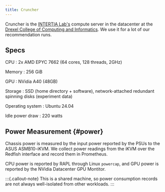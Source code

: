 ```yaml
---
title: Cruncher
---
```


[inertial]: https://inertial.science
[cci]: https://drexel.edu/cci/

Cruncher is the [INTERTIA Lab's][inertial] compute server in the datacenter at
the [Drexel College of Computing and Informatics][cci].  We use it for a lot of
our recommendation runs.

## Specs

CPU
:   2x AMD EPYC 7662 (64 cores, 128 threads, 2GHz)

Memory
:   256 GiB

GPU
:   NVidia A40 (48GB)

Storage
:   SSD (home directory + software), network-attached redundant spinning disks (experiment data)

Operating system
:   Ubuntu 24.04

Idle power draw
:   220 watts

## Power Measurement {#power}

Chassis power is measured by the input power reported by the PSUs to the ASUS
ASMB10-iKVM.  We collect power readings from the iKVM over the Redfish interface
and record them in Prometheus.

CPU power is reported by RAPL through Linux `powercap`, and GPU power is reported
by the NVidia Datacenter GPU Montitor.

:::{.callout-note}
This is a shared machine, so power consumption records are not always
well-isolated from other workloads.
:::

